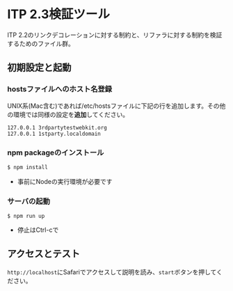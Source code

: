 ITP 2.3検証ツール
==================

ITP 2.2のリンクデコレーションに対する制約と、リファラに対する制約を検証するためのファイル群。


初期設定と起動
------------

### hostsファイルへのホスト名登録

UNIX系(Mac含む)であれば/etc/hostsファイルに下記の行を追加します。その他の環境では同様の設定を**追加**してください。

```/etc/hosts
127.0.0.1 3rdpartytestwebkit.org
127.0.0.1 1stparty.localdomain
```


### npm packageのインストール

```bash
$ npm install
```

* 事前にNodeの実行環境が必要です


### サーバの起動

```
$ npm run up
```

* 停止はCtrl-cで


アクセスとテスト
-------------------

`http://localhost`にSafariでアクセスして説明を読み、`start`ボタンを押してください。


